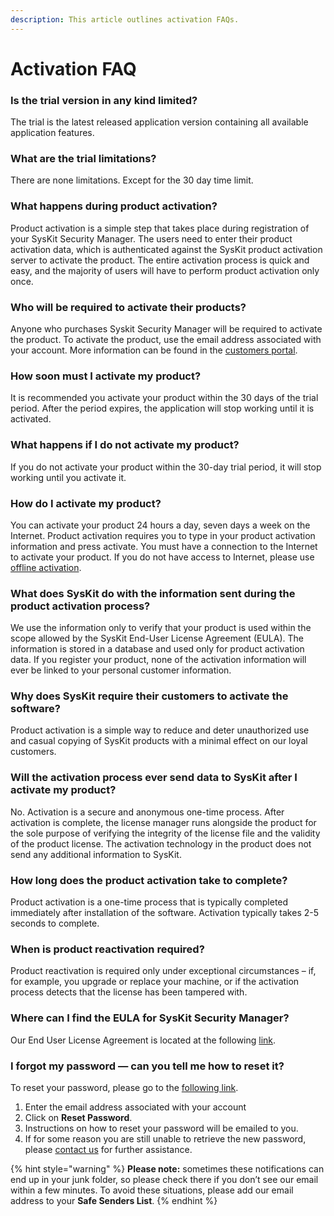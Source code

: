 ```yaml
---
description: This article outlines activation FAQs.
---
```


# Activation FAQ

### Is the trial version in any kind limited?

The trial is the latest released application version containing all available application features.

### What are the trial limitations?

There are none limitations. Except for the 30 day time limit.

### What happens during product activation?

Product activation is a simple step that takes place during registration of your SysKit Security Manager. The users need to enter their product activation data, which is authenticated against the SysKit product activation server to activate the product. The entire activation process is quick and easy, and the majority of users will have to perform product activation only once.

### Who will be required to activate their products?

Anyone who purchases Syskit Security Manager will be required to activate the product. To activate the product, use the email address associated with your account. More information can be found in the [customers portal](https://my.syskit.com).

### How soon must I activate my product?

It is recommended you activate your product within the 30 days of the trial period. After the period expires, the application will stop working until it is activated.

### What happens if I do not activate my product?

If you do not activate your product within the 30-day trial period, it will stop working until you activate it.

### How do I activate my product?

You can activate your product 24 hours a day, seven days a week on the Internet. Product activation requires you to type in your product activation information and press activate. You must have a connection to the Internet to activate your product. If you do not have access to Internet, please use [offline activation](online-offline-activation.md).

### What does SysKit do with the information sent during the product activation process?

We use the information only to verify that your product is used within the scope allowed by the SysKit End-User License Agreement \(EULA\). The information is stored in a database and used only for product activation data. If you register your product, none of the activation information will ever be linked to your personal customer information.

### Why does SysKit require their customers to activate the software?

Product activation is a simple way to reduce and deter unauthorized use and casual copying of SysKit products with a minimal effect on our loyal customers.

### Will the activation process ever send data to SysKit after I activate my product?

No. Activation is a secure and anonymous one-time process. After activation is complete, the license manager runs alongside the product for the sole purpose of verifying the integrity of the license file and the validity of the product license. The activation technology in the product does not send any additional information to SysKit.

### How long does the product activation take to complete?

Product activation is a one-time process that is typically completed immediately after installation of the software. Activation typically takes 2-5 seconds to complete.

### When is product reactivation required?

Product reactivation is required only under exceptional circumstances – if, for example, you upgrade or replace your machine, or if the activation process detects that the license has been tampered with.

### Where can I find the EULA for SysKit Security Manager?

Our End User License Agreement is located at the following [link](https://www.syskit.com/eula).

### I forgot my password — can you tell me how to reset it?

To reset your password, please go to the [following link](https://my.syskit.com/ForgotPassword.aspx). 

1. Enter the email address associated with your account 
2. Click on **Reset Password**. 
3. Instructions on how to reset your password will be emailed to you. 
4. If for some reason you are still unable to retrieve the new password, please [contact us](https://www.syskit.com/company/contact-us/) for further assistance.

{% hint style="warning" %}
**Please note:** sometimes these notifications can end up in your junk folder, so please check there if you don’t see our email within a few minutes. To avoid these situations, please add our email address to your **Safe Senders List**.
{% endhint %}

  


 

